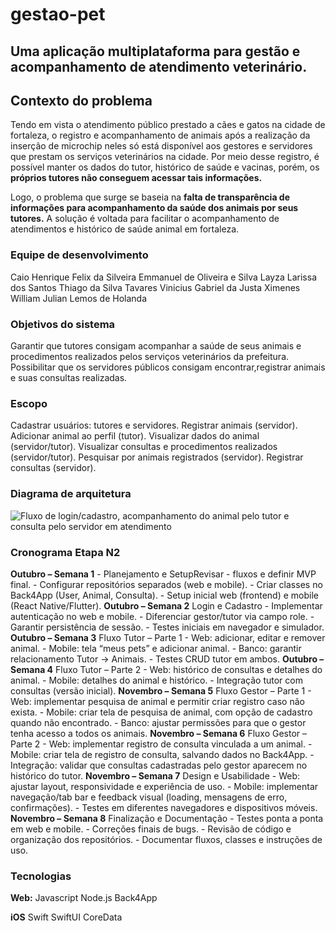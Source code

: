 # gestao-pet

Uma aplicação multiplataforma para gestão e acompanhamento de atendimento veterinário.
---
## Contexto do problema

Tendo em vista o atendimento público prestado a cães e gatos na cidade de fortaleza, o registro e acompanhamento de animais após a realização da inserção de microchip neles só está disponível aos gestores e servidores que prestam os serviços veterinários na cidade. Por meio desse registro, é possível manter os dados do tutor, histórico de saúde e vacinas, porém, os **próprios tutores não conseguem acessar tais informações.**

Logo, o problema que surge se baseia na **falta de transparência de informações para acompanhamento da saúde dos animais por seus tutores.**
A solução é voltada para facilitar o acompanhamento de atendimentos e histórico de saúde animal em fortaleza.


### Equipe de desenvolvimento

Caio Henrique Felix da Silveira
Emmanuel de Oliveira e Silva
Layza Larissa dos Santos
Thiago da Silva Tavares
Vinicius Gabriel da Justa Ximenes
William Julian Lemos de Holanda


### Objetivos do sistema

Garantir que tutores consigam acompanhar a saúde de seus animais e procedimentos realizados pelos serviços veterinários da prefeitura. Possibilitar que os servidores públicos consigam encontrar,registrar animais e suas consultas realizadas.

### Escopo

Cadastrar usuários: tutores e servidores.
Registrar animais (servidor).
Adicionar animal ao perfil (tutor).
Visualizar dados do animal (servidor/tutor).
Visualizar consultas e procedimentos realizados (servidor/tutor).
Pesquisar por animais registrados (servidor).
Registrar consultas (servidor).

### Diagrama de arquitetura
![Fluxo de login/cadastro, acompanhamento do animal pelo tutor e consulta pelo servidor em atendimento](https://github.com/[vg706]/[gestao-pet]/blob/[dev]/app-userflow.jpg?raw=true)

### Cronograma Etapa N2
**Outubro – Semana 1**
	- Planejamento e SetupRevisar
    - fluxos e definir MVP final. 
    - Configurar repositórios separados (web e mobile). 
    - Criar classes no Back4App (User, Animal, Consulta). 
    - Setup inicial web (frontend) e mobile (React Native/Flutter).
**Outubro – Semana 2**
	Login e Cadastro 
    - Implementar autenticação no web e mobile. 
    - Diferenciar gestor/tutor via campo role. 
    - Garantir persistência de sessão. 
    - Testes iniciais em navegador e simulador.
**Outubro – Semana 3**
	Fluxo Tutor – Parte 1 
    - Web: adicionar, editar e remover animal. 
    - Mobile: tela “meus pets” e adicionar animal. 
    - Banco: garantir relacionamento Tutor → Animais. 
    - Testes CRUD tutor em ambos.
**Outubro – Semana 4**
	Fluxo Tutor – Parte 2 
    - Web: histórico de consultas e detalhes do animal. 
    - Mobile: detalhes do animal e histórico. 
    - Integração tutor com consultas (versão inicial).
**Novembro – Semana 5**
	Fluxo Gestor – Parte 1 
    - Web: implementar pesquisa de animal e permitir criar registro caso não exista. 
    - Mobile: criar tela de pesquisa de animal, com opção de cadastro quando não encontrado. 
    - Banco: ajustar permissões para que o gestor tenha acesso a todos os animais.
**Novembro – Semana 6**
	Fluxo Gestor – Parte 2 
    - Web: implementar registro de consulta vinculada a um animal. 
    - Mobile: criar tela de registro de consulta, salvando dados no Back4App. 
    - Integração: validar que consultas cadastradas pelo gestor aparecem no histórico do tutor.
**Novembro – Semana 7**
	Design e Usabilidade 
    - Web: ajustar layout, responsividade e experiência de uso. 
    - Mobile: implementar navegação/tab bar e feedback visual (loading, mensagens de erro, confirmações). 
    - Testes em diferentes navegadores e dispositivos móveis.
**Novembro – Semana 8**
	Finalização e Documentação 
    - Testes ponta a ponta em web e mobile. 
    - Correções finais de bugs. 
    - Revisão de código e organização dos repositórios. 
    - Documentar fluxos, classes e instruções de uso.

### Tecnologias

**Web:**
Javascript
Node.js
Back4App

**iOS**
Swift
SwiftUI
CoreData
